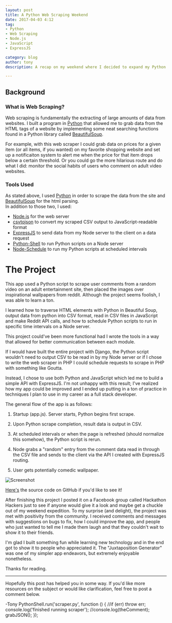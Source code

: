 ```yaml
---
layout: post
title: A Python Web Scraping Weekend
date: 2017-04-03 4:12
tag:
- Python
- Web Scraping
- Node.js
- JavaScript
- ExpressJS

category: blog
author: tony
description: A recap on my weekend where I decided to expand my Python skills; I experimented with web scraping, converting CSV to JSON, running Python scripts (and setting up scheduled events) on a Node.js server, and sending data from the server to client entirely in JavaScript.  

---
```

## Background 
### What is Web Scraping?
Web scraping is fundamentally the extracting of large amounts of data from websites. I built a program in [Python](https://www.python.org/) that allowed me to grab data from the HTML tags of a website by implementing some neat searching functions found in a Python library called [BeautifulSoup](https://www.crummy.com/software/BeautifulSoup/). 

For example, with this web scraper I could grab data on prices for a given item (or all items, if you wanted) on my favorite shopping website and set up a notificaiton system to alert me when the price for that item drops below a certain threshold. Or you could go the more hilarious route and do what I did: monitor the social habits of users who comment on adult video websites. 
### Tools Used

As stated above, I used [Python](https://www.python.org/) in order to scrape the data from the site and [BeautifulSoup](https://www.crummy.com/software/BeautifulSoup/) for the html parsing.  
In addition to those two, I used: 

* [Node.js](https://nodejs.org/) for the web server
* [csvtojson](https://www.npmjs.com/package/csvtojson) to convert my scraped CSV output to JavaScript-readable format
* [ExpressJS](https://expressjs.com/) to send data from my Node server to the client on a data request
* [Python-Shell](https://www.npmjs.com/package/python-shell) to run Python scripts on a Node server
* [Node-Schedule](https://github.com/node-schedule/node-schedule) to run my Python scripts at scheduled intervals

# The Project

This app used a Python script to scrape user comments from a random video on an adult entertainment site, then placed the images over inspirational wallpapers from reddit. Although the project seems foolish, I was able to learn a ton. 

I learned how to traverse HTML elements with Python in Beautiful Soup, output data from python into CSV format, read in CSV files in JavaScript and make Reddit API calls, and how to schedule Python scripts to run in specific time intervals on a Node server. 

This project could've been more functional had I wrote the tools in a way that allowed for better communication between each module. 

If I would have built the entire project with Django, the Python script wouldn't need to output CSV to be read in by my Node server or if I chose to write the web scraper in PHP I could schedule requests to scrape in PHP with something like Goutta. 

Instead, I chose to use both Python and JavaScript which led me to build a simple API with ExpressJS.
I'm not unhappy with this result; I've realized how my app could be improved and I ended up putting in a ton of practice in techniques I plan to use in my career as a full stack developer. 

The general flow of the app is as follows: 

1. Startup (app.js). Server starts, Python begins first scrape. 

2. Upon Python scrape completion, result data is output in CSV.  

3. At scheduled intervals or when the page is refreshed (should normalize this somehow), the Python script is rerun.

4. Node grabs a "random" entry from the comment data read in through the CSV file and sends to the client via the API I created with ExpressJS routing. 

5. User gets potentially comedic wallpaper. 


![Screenshot](https://github.com/tonydelanuez/Juxtaposition-Generator/raw/master/example_2.png)

[Here's](https://github.com/tonydelanuez/Juxtaposition-Generator/) the source code on GitHub if you'd like to see it! 


After finishing this project I posted it on a Facebook group called Hackathon Hackers just to see if anyone would give it a look and maybe get a chuckle out of my weekend expedition. To my surprise (and delight), the project was met with positivity from the community. I received comments and messages with suggestions on bugs to fix, how I could improve the app, and people who just wanted to tell me I made them laugh and that they couldn't wait to show it to their friends. 

I'm glad I built something fun while learning new technology and in the end got to show it to people who appreciated it. The "Juxtaposition Generator" was one of my simpler app endeavors, but extremely enjoyable nonetheless. 

Thanks for reading. 

___ 

Hopefully this post has helped you in some way. If you'd like more resources on the subject or would like clarification, feel free to post a comment below. 

-Tony
		PythonShell.run('scraper.py', function () {
  //if (err) throw err;
  console.log('finished running scraper');
  //console.log(theComment);
  grabJSON();
});














